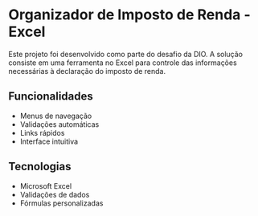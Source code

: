 # Organizador de Imposto de Renda - Excel
Este projeto foi desenvolvido como parte do desafio da DIO. A solução consiste em uma ferramenta no Excel para controle das informações necessárias à declaração do imposto de renda.
## Funcionalidades
- Menus de navegação
- Validações automáticas
- Links rápidos
- Interface intuitiva

## Tecnologias
- Microsoft Excel
- Validações de dados
- Fórmulas personalizadas
